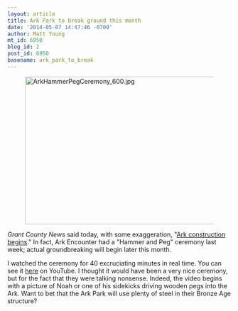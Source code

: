 ```yaml
---
layout: article
title: Ark Park to break ground this month
date: '2014-05-07 14:47:46 -0700'
author: Matt Young
mt_id: 6950
blog_id: 2
post_id: 6950
basename: ark_park_to_break
---
```

<figure>
<img src="http://pandasthumb.org/archives/2014/05/07/ArkHammerPegCeremony_600.jpg" alt="ArkHammerPegCeremony_600.jpg" width="600" height="333" />
<figcaption markdown="span">

</figcaption>
</figure>


_Grant County News_ said today, with some exaggeration, "[Ark construction begins](http://www.grantky.com/content/ark-construction-begins)." In fact, Ark Encounter had a "Hammer and Peg" ceremony last week; actual groundbreaking will begin later this month.

I watched the ceremony for 40 excruciating minutes in real time. You can see it [here](https://www.youtube.com/watch?v=1vuDLXa4R-o) on YouTube. I thought it would have been a very nice ceremony, but for the fact that they were talking nonsense. Indeed, the video begins with a picture of Noah or one of his sidekicks driving wooden pegs into the Ark. Want to bet that the Ark Park will use plenty of steel in their Bronze Age structure?
